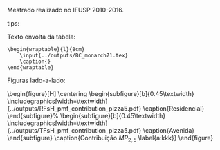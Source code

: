 Mestrado realizado no IFUSP 2010-2016.

tips:

Texto envolta da tabela:

    \begin{wraptable}{l}{8cm}
        \input{../outputs/BC_monarch71.tex}
        \caption{}
    \end{wraptable}

Figuras lado-a-lado:

\begin{figure}[H]
  \centering
  \begin{subfigure}[b]{0.45\textwidth}
    \includegraphics[width=\textwidth]{../outputs/RFsH_pmf_contribution_pizza5.pdf}
    \caption{Residencial}
  \end{subfigure}%
  \begin{subfigure}[b]{0.45\textwidth}
    \includegraphics[width=\textwidth]{../outputs/TFsH_pmf_contribution_pizza5.pdf}
    \caption{Avenida}
  \end{subfigure}
  \caption{Contribuição $MP_{2,5}$ \label{a:kkk}}
\end{figure}
